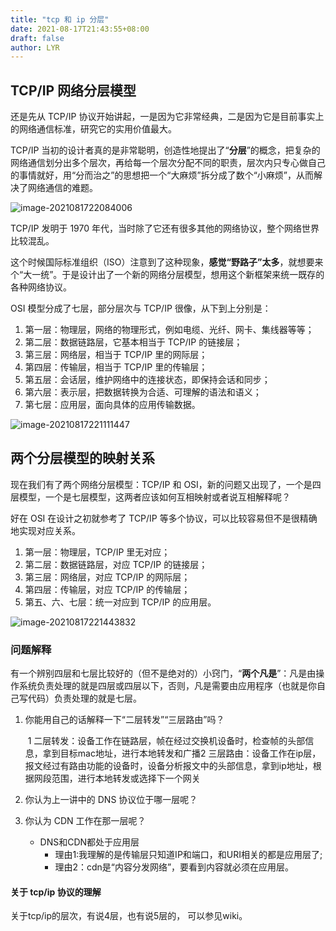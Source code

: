 ```yaml
---
title: "tcp 和 ip 分层"
date: 2021-08-17T21:43:55+08:00
draft: false
author: LYR
---
```


## TCP/IP 网络分层模型

还是先从 TCP/IP 协议开始讲起，一是因为它非常经典，二是因为它是目前事实上的网络通信标准，研究它的实用价值最大。

TCP/IP 当初的设计者真的是非常聪明，创造性地提出了“**分层**”的概念，把复杂的网络通信划分出多个层次，再给每一个层次分配不同的职责，层次内只专心做自己的事情就好，用“分而治之”的思想把一个“大麻烦”拆分成了数个“小麻烦”，从而解决了网络通信的难题。

![image-2021081722084006](https://cdn.jsdelivr.net/gh/lyr-2000/images_repo_2021_ASUS/2021_08_17_22__08_40image-20210817220840066.png)









TCP/IP 发明于 1970 年代，当时除了它还有很多其他的网络协议，整个网络世界比较混乱。

这个时候国际标准组织（ISO）注意到了这种现象，**感觉“野路子”太多**，就想要来个“大一统”。于是设计出了一个新的网络分层模型，想用这个新框架来统一既存的各种网络协议。

OSI 模型分成了七层，部分层次与 TCP/IP 很像，从下到上分别是：





1. 第一层：物理层，网络的物理形式，例如电缆、光纤、网卡、集线器等等；
2. 第二层：数据链路层，它基本相当于 TCP/IP 的链接层；
3. 第三层：网络层，相当于 TCP/IP 里的网际层；
4. 第四层：传输层，相当于 TCP/IP 里的传输层；
5. 第五层：会话层，维护网络中的连接状态，即保持会话和同步；
6. 第六层：表示层，把数据转换为合适、可理解的语法和语义；
7. 第七层：应用层，面向具体的应用传输数据。







![image-20210817221111447](https://cdn.jsdelivr.net/gh/lyr-2000/images_repo_2021_ASUS/2021_08_17_22__11_11image-20210817221111447.png)





## 两个分层模型的映射关系

现在我们有了两个网络分层模型：TCP/IP 和 OSI，新的问题又出现了，一个是四层模型，一个是七层模型，这两者应该如何互相映射或者说互相解释呢？

好在 OSI 在设计之初就参考了 TCP/IP 等多个协议，可以比较容易但不是很精确地实现对应关系。

1. 第一层：物理层，TCP/IP 里无对应；
2. 第二层：数据链路层，对应 TCP/IP 的链接层；
3. 第三层：网络层，对应 TCP/IP 的网际层；
4. 第四层：传输层，对应 TCP/IP 的传输层；
5. 第五、六、七层：统一对应到 TCP/IP 的应用层。



![image-20210817221443832](https://cdn.jsdelivr.net/gh/lyr-2000/images_repo_2021_ASUS/2021_08_17_22__14_43image-20210817221443832.png)



### 问题解释



有一个辨别四层和七层比较好的（但不是绝对的）小窍门，“**两个凡是**”：凡是由操作系统负责处理的就是四层或四层以下，否则，凡是需要由应用程序（也就是你自己写代码）负责处理的就是七层。





1. 你能用自己的话解释一下“二层转发”“三层路由”吗？

   ​	1 二层转发：设备工作在链路层，帧在经过交换机设备时，检查帧的头部信息，拿到目标mac地址，进行本地转发和广播
   ​	2 三层路由：设备工作在ip层，报文经过有路由功能的设备时，设备分析报文中的头部信息，拿到ip地址，根据网段范围，进行本地转发或选择下一个网关

2. 你认为上一讲中的 DNS 协议位于哪一层呢？

3. 你认为 CDN 工作在那一层呢？

   - DNS和CDN都处于应用层
     - 理由1:我理解的是传输层只知道IP和端口，和URI相关的都是应用层了;
     - 理由2：cdn是“内容分发网络”，要看到内容就必须在应用层。

   



#### 关于 tcp/ip 协议的理解

关于tcp/ip的层次，有说4层，也有说5层的， 可以参见wiki。









